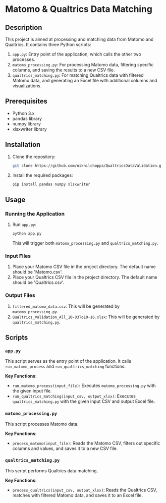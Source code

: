 # Matomo & Qualtrics Data Matching

## Description

This project is aimed at processing and matching data from Matomo and Qualtrics. It contains three Python scripts:

1. `app.py`: Entry point of the application, which calls the other two processes.
2. `matomo_processing.py`: For processing Matomo data, filtering specific columns, and saving the results to a new CSV file.
3. `qualtrics_matching.py`: For matching Qualtrics data with filtered Matomo data, and generating an Excel file with additional columns and visualizations.

## Prerequisites

- Python 3.x
- pandas library
- numpy library
- xlsxwriter library

## Installation

1. Clone the repository:

    ```bash
    git clone https://github.com/nikhilchoppa/QualtricsDataValidation.git
    ```

2. Install the required packages:

    ```bash
    pip install pandas numpy xlsxwriter
    ```

## Usage

### Running the Application

1. Run `app.py`:

    ```bash
    python app.py
    ```

    This will trigger both `matomo_processing.py` and `qualtrics_matching.py`.

### Input Files

1. Place your Matomo CSV file in the project directory. The default name should be 'Matomo.csv'.
2. Place your Qualtrics CSV file in the project directory. The default name should be 'Qualtrics.csv'.

### Output Files

1. `filtered_matomo_data.csv`: This will be generated by `matomo_processing.py`.
2. `Qualtrics_Validation_All_10-03To10-16.xlsx`: This will be generated by `qualtrics_matching.py`.

## Scripts

### `app.py`

This script serves as the entry point of the application. It calls `run_matomo_process` and `run_qualtrics_matching` functions.

**Key Functions:**

- `run_matomo_process(input_file)`: Executes `matomo_processing.py` with the given input file.
- `run_qualtrics_matching(input_csv, output_xlsx)`: Executes `qualtrics_matching.py` with the given input CSV and output Excel file.

### `matomo_processing.py`

This script processes Matomo data.

**Key Functions:**

- `process_matomo(input_file)`: Reads the Matomo CSV, filters out specific columns and values, and saves it to a new CSV file.

### `qualtrics_matching.py`

This script performs Qualtrics data matching.

**Key Functions:**

- `process_qualtrics(input_csv, output_xlsx)`: Reads the Qualtrics CSV, matches with filtered Matomo data, and saves it to an Excel file.


